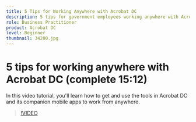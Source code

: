 ```yaml
---
title: 5 Tips for Working Anywhere with Acrobat DC
description: 5 tips for government employees working anywhere with Acrobat DC
role: Business Practitioner
product: Acrobat DC
level: Beginner
thumbnail: 34200.jpg
---
```


# 5 tips for working anywhere with Acrobat DC (complete 15:12)

In this video tutorial, you'll learn how to get and use the tools in Acrobat DC and its companion mobile apps to work from anywhere.

>[!VIDEO](https://video.tv.adobe.com/v/34200?chaptermarkers=on)
